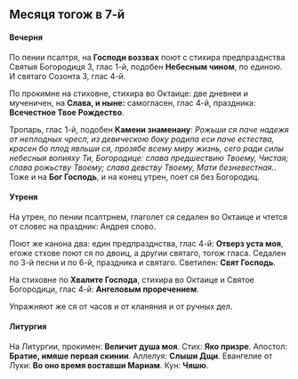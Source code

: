 
## Месяця тогож в 7-й

#### Вечерня

По пении псалтря, на **Господи воззвах** поют с стихира предпразднства Святыя Богородиця 3, 
глас 1-й, подобен **Небесным чином**, по единою. И святаго Созонта 3, глас 4-й. 

По прокимне на стиховне, стихира во Октаице: две дневнеи и мученичен, на **Слава, и ныне:** 
самогласен, глас 4-й, праздника: **Всечестное Твое Рождество**. 

Тропарь, глас 1-й, подобен **Камени знаменану**: *Рожьши ся паче надежя от неплодных чресл, 
из девическою боку родила еси паче естества, красен бо плод явльши ся, прозябе всему миру 
жизнь, сего ради силы небесныя вопияху Ти, Богородице: слава предшествию Твоему, Чистая; 
слава рожьству Твоему; слава девству Твоему, Мати безневестная.*.
Тоже и на **Бог Господь**, и на конец утрен, поет ся без Богородиц.

#### Утреня

На утрен, по пении псалтрнем, глаголет ся седален во Октаице и чтется от словес на праздник: Андрея 
слово.

Поют же канона два: един предпразднства, глас 4-й: **Отверз уста моя**, егоже стхове поют ся 
по двоиц, а другии святаго, тогож гласа. Седален по 3-й песни и по 6-й, праздника и святаго. 
Светилен: **Свят Господь**.

На стиховне по **Хвалите Господа**, стихира во Октаице и Святое Богородици, глас 4-й: 
**Ангеловым проречением**. 

Упражняют же ся от часов и от кланяния и от ручных дел.

#### Литургия

На Литургии, прокимен: **Величит душа моя**. Стих: **Яко призре**. 
Апостол: **Братие, имяше первая скинии**. 
Аллелуя: **Слыши Дщи**. 
Евангелие от Луки: **Во оно время воставши Мариам**. 
Кун: **Чяшю**. 

